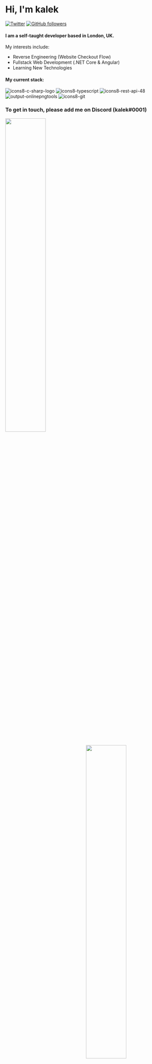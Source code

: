 # Hi, I'm kalek
[![Twitter](https://img.shields.io/badge/-Twitter-222222?style=flat-square&logo=twitter&logoColor=white&link=https://twitter.com/kalek_ae)](https://twitter.com/kalek_ae)
[![GitHub followers](https://img.shields.io/github/followers/kalek-ae.svg?style=social&label=Follow&maxAge=2592000)](https://github.com/kalek-ae?tab=followers)

#### I am a self-taught developer based in London, UK.

My interests include:
- Reverse Engineering (Website Checkout Flow)
- Fullstack Web Development (.NET Core & Angular)
- Learning New Technologies

#### My current stack:
![icons8-c-sharp-logo](https://user-images.githubusercontent.com/50886925/90188445-60bb6600-ddb3-11ea-8c88-5e78c1b3834f.png)
![icons8-typescript](https://user-images.githubusercontent.com/50886925/90188448-6153fc80-ddb3-11ea-8dec-9da72c2f7609.png)
![icons8-rest-api-48](https://user-images.githubusercontent.com/50886925/90188440-5f8a3900-ddb3-11ea-9c02-c2b03e389596.png)
![output-onlinepngtools](https://user-images.githubusercontent.com/50886925/90188586-a6782e80-ddb3-11ea-9e1d-58151dd914dd.png)
![icons8-git](https://user-images.githubusercontent.com/50886925/90188446-6153fc80-ddb3-11ea-84f5-169df97270a8.png)


### To get in touch, please add me on Discord (kalek#0001)


<a href="https://github.com/kalek-ae/kalek-ae">
  <img align="left" src="https://github-readme-stats.vercel.app/api?username=kalek-ae&count_private=true&show_icons=true&theme=graywhite&hide=issues" width="50%" height="50%" />
</a>
<a href="https://github.com/kalek-ae/kalek-ae">
  <img align="right" src="https://github-readme-stats.vercel.app/api/top-langs/?username=kalek-ae&layout=compact" width="50%" height="50%"/>
</a>
